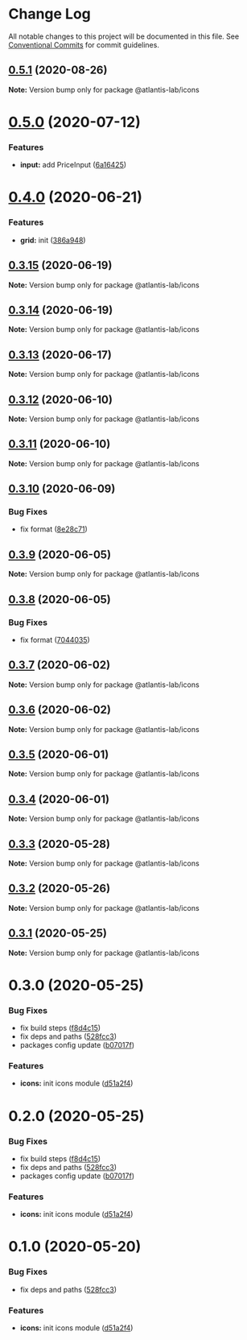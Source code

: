 # Change Log

All notable changes to this project will be documented in this file.
See [Conventional Commits](https://conventionalcommits.org) for commit guidelines.

## [0.5.1](https://github.com/Atlantis-Lab/uikit/compare/@atlantis-lab/icons@0.5.0...@atlantis-lab/icons@0.5.1) (2020-08-26)

**Note:** Version bump only for package @atlantis-lab/icons





# [0.5.0](https://github.com/Atlantis-Lab/uikit/compare/@atlantis-lab/icons@0.4.0...@atlantis-lab/icons@0.5.0) (2020-07-12)


### Features

* **input:** add PriceInput ([6a16425](https://github.com/Atlantis-Lab/uikit/commit/6a164253f9288e3de8276331b71ce5e698ecf9cf))





# [0.4.0](https://github.com/Atlantis-Lab/uikit/compare/@atlantis-lab/icons@0.3.15...@atlantis-lab/icons@0.4.0) (2020-06-21)

### Features

- **grid:** init ([386a948](https://github.com/Atlantis-Lab/uikit/commit/386a9487c4044506dee666c599bdf7c98e5fb0d4))

## [0.3.15](https://github.com/Atlantis-Lab/uikit/compare/@atlantis-lab/icons@0.3.14...@atlantis-lab/icons@0.3.15) (2020-06-19)

**Note:** Version bump only for package @atlantis-lab/icons

## [0.3.14](https://github.com/Atlantis-Lab/uikit/compare/@atlantis-lab/icons@0.3.13...@atlantis-lab/icons@0.3.14) (2020-06-19)

**Note:** Version bump only for package @atlantis-lab/icons

## [0.3.13](https://github.com/Atlantis-Lab/uikit/compare/@atlantis-lab/icons@0.3.12...@atlantis-lab/icons@0.3.13) (2020-06-17)

**Note:** Version bump only for package @atlantis-lab/icons

## [0.3.12](https://github.com/Atlantis-Lab/uikit/compare/@atlantis-lab/icons@0.3.11...@atlantis-lab/icons@0.3.12) (2020-06-10)

**Note:** Version bump only for package @atlantis-lab/icons

## [0.3.11](https://github.com/Atlantis-Lab/uikit/compare/@atlantis-lab/icons@0.3.10...@atlantis-lab/icons@0.3.11) (2020-06-10)

**Note:** Version bump only for package @atlantis-lab/icons

## [0.3.10](https://github.com/Atlantis-Lab/uikit/compare/@atlantis-lab/icons@0.3.9...@atlantis-lab/icons@0.3.10) (2020-06-09)

### Bug Fixes

- fix format ([8e28c71](https://github.com/Atlantis-Lab/uikit/commit/8e28c7179d7472dfafc60612bee898cfb328dec7))

## [0.3.9](https://github.com/Atlantis-Lab/uikit/compare/@atlantis-lab/icons@0.3.8...@atlantis-lab/icons@0.3.9) (2020-06-05)

**Note:** Version bump only for package @atlantis-lab/icons

## [0.3.8](https://github.com/Atlantis-Lab/uikit/compare/@atlantis-lab/icons@0.3.7...@atlantis-lab/icons@0.3.8) (2020-06-05)

### Bug Fixes

- fix format ([7044035](https://github.com/Atlantis-Lab/uikit/commit/7044035b873661f5be1833844155feff77899f1d))

## [0.3.7](https://github.com/Atlantis-Lab/uikit/compare/@atlantis-lab/icons@0.3.6...@atlantis-lab/icons@0.3.7) (2020-06-02)

**Note:** Version bump only for package @atlantis-lab/icons

## [0.3.6](https://github.com/Atlantis-Lab/uikit/compare/@atlantis-lab/icons@0.3.5...@atlantis-lab/icons@0.3.6) (2020-06-02)

**Note:** Version bump only for package @atlantis-lab/icons

## [0.3.5](https://github.com/Atlantis-Lab/uikit/compare/@atlantis-lab/icons@0.3.4...@atlantis-lab/icons@0.3.5) (2020-06-01)

**Note:** Version bump only for package @atlantis-lab/icons

## [0.3.4](https://github.com/Atlantis-Lab/uikit/compare/@atlantis-lab/icons@0.3.2...@atlantis-lab/icons@0.3.4) (2020-06-01)

**Note:** Version bump only for package @atlantis-lab/icons

## [0.3.3](https://github.com/Atlantis-Lab/uikit/compare/@atlantis-lab/icons@0.3.2...@atlantis-lab/icons@0.3.3) (2020-05-28)

**Note:** Version bump only for package @atlantis-lab/icons

## [0.3.2](https://github.com/Atlantis-Lab/uikit/compare/@atlantis-lab/icons@0.3.1...@atlantis-lab/icons@0.3.2) (2020-05-26)

**Note:** Version bump only for package @atlantis-lab/icons

## [0.3.1](https://github.com/Atlantis-Lab/uikit/compare/@atlantis-lab/icons@0.3.0...@atlantis-lab/icons@0.3.1) (2020-05-25)

**Note:** Version bump only for package @atlantis-lab/icons

# 0.3.0 (2020-05-25)

### Bug Fixes

- fix build steps ([f8d4c15](https://github.com/Atlantis-Lab/uikit/commit/f8d4c1503295e7b35713fb5dc30e46e65d712aa1))
- fix deps and paths ([528fcc3](https://github.com/Atlantis-Lab/uikit/commit/528fcc32ae173b10e2cf3f6b0dbd7a5f687b834f))
- packages config update ([b07017f](https://github.com/Atlantis-Lab/uikit/commit/b07017fc2ab910122597074bd77ccd9a18f81ae6))

### Features

- **icons:** init icons module ([d51a2f4](https://github.com/Atlantis-Lab/uikit/commit/d51a2f41e156b75f5c19334aeebd262c4428b13e))

# 0.2.0 (2020-05-25)

### Bug Fixes

- fix build steps ([f8d4c15](https://github.com/Atlantis-Lab/uikit/commit/f8d4c1503295e7b35713fb5dc30e46e65d712aa1))
- fix deps and paths ([528fcc3](https://github.com/Atlantis-Lab/uikit/commit/528fcc32ae173b10e2cf3f6b0dbd7a5f687b834f))
- packages config update ([b07017f](https://github.com/Atlantis-Lab/uikit/commit/b07017fc2ab910122597074bd77ccd9a18f81ae6))

### Features

- **icons:** init icons module ([d51a2f4](https://github.com/Atlantis-Lab/uikit/commit/d51a2f41e156b75f5c19334aeebd262c4428b13e))

# 0.1.0 (2020-05-20)

### Bug Fixes

- fix deps and paths ([528fcc3](https://github.com/Atlantis-Lab/ui/commit/528fcc32ae173b10e2cf3f6b0dbd7a5f687b834f))

### Features

- **icons:** init icons module ([d51a2f4](https://github.com/Atlantis-Lab/ui/commit/d51a2f41e156b75f5c19334aeebd262c4428b13e))
